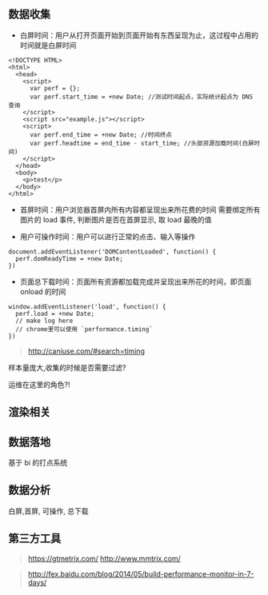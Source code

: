 ## 数据收集

* 白屏时间：用户从打开页面开始到页面开始有东西呈现为止，这过程中占用的时间就是白屏时间

```
<!DOCTYPE HTML>
<html>
  <head>
    <script>
      var perf = {};
      var perf.start_time = +new Date; //测试时间起点，实际统计起点为 DNS 查询
    </script>
    <script src="example.js"></script>
    <script>
      var perf.end_time = +new Date; //时间终点
      var perf.headtime = end_time - start_time; //头部资源加载时间(白屏时间)
    </script>
  </head>
  <body>
    <p>test</p>
  </body>
</html>
```
* 首屏时间：用户浏览器首屏内所有内容都呈现出来所花费的时间
需要绑定所有图片的 load 事件, 判断图片是否在首屏显示, 取 load 最晚的值

* 用户可操作时间：用户可以进行正常的点击、输入等操作
```
document.addEventListener('DOMContentLoaded', function() {
  perf.domReadyTime = +new Date;
})
```
* 页面总下载时间：页面所有资源都加载完成并呈现出来所花的时间，即页面 onload 的时间
```
window.addEventListener('load', function() {
  perf.load = +new Date;
  // make log here
  // chrome里可以使用 `performance.timing`
})
```

> http://caniuse.com/#search=timing

样本量庞大,收集的时候是否需要过滤?

运维在这里的角色?!

## 渲染相关

## 数据落地
基于 bi 的打点系统

## 数据分析
白屏,首屏, 可操作, 总下载

## 第三方工具
> https://gtmetrix.com/
> http://www.mmtrix.com/


> http://fex.baidu.com/blog/2014/05/build-performance-monitor-in-7-days/
